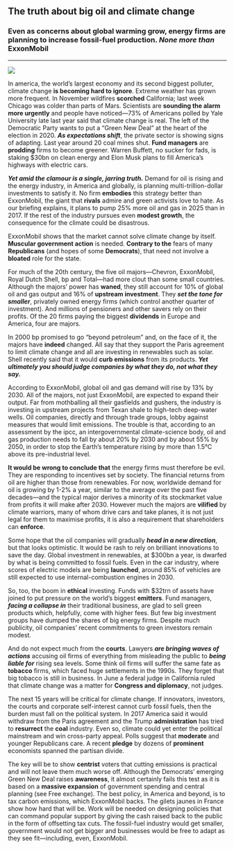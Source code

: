 ## The truth about big oil and climate change
### Even as concerns about global warming grow, energy firms are planning to increase fossil-fuel production. ***None more than*** ExxonMobil
--------
![](https://www.economist.com/sites/default/files/imagecache/1280-width/images/print-edition/20190209_LDD001_0.jpg)

In america, the world’s largest economy and its second biggest polluter, climate change **is becoming hard to ignore**. Extreme weather has grown more frequent. In November wildfires **scorched** California; last week Chicago was colder than parts of Mars. Scientists are **sounding the alarm more urgently** and people have noticed—73% of Americans polled by Yale University late last year said that climate change is real. The left of the Democratic Party wants to put a “Green New Deal” at the heart of the election in 2020. ***As expectations shift***, the private sector is showing signs of adapting. Last year around 20 coal mines shut. **Fund managers** are **prodding** firms to become greener. Warren Buffett, no sucker for fads, is staking $30bn on clean energy and Elon Musk plans to fill America’s highways with electric cars.

***Yet amid the clamour is a single, jarring truth.*** Demand for oil is rising and the energy industry, in America and globally, is planning multi-trillion-dollar investments to satisfy it. No firm **embodies** this strategy better than ExxonMobil, the giant that **rivals** admire and green activists love to hate. As our briefing explains, it plans to pump 25% more oil and gas in 2025 than in 2017. If the rest of the industry pursues even **modest growth**, the consequence for the climate could be disastrous.

ExxonMobil shows that the market cannot solve climate change by itself. **Muscular government action** is needed. **Contrary to the** fears of many **Republicans** (and hopes of some **Democrats**), that need not involve a **bloated** role for the state.

For much of the 20th century, the five oil majors—Chevron, ExxonMobil, Royal Dutch Shell, bp and Total—had more clout than some small countries. Although the majors’ power has **waned**, they still account for 10% of global oil and gas output and 16% of **upstream investment**. They ***set the tone for smaller***, privately owned energy firms (which control another quarter of investment). And millions of pensioners and other savers rely on their profits. Of the 20 firms paying the biggest **dividends** in Europe and America, four are majors.

In 2000 bp promised to go “beyond petroleum” and, on the face of it, the majors have **indeed** changed. All say that they support the Paris agreement to limit climate change and all are investing in renewables such as solar. Shell recently said that it would **curb emissions** from its products. ***Yet ultimately you should judge companies by what they do, not what they say.***

According to ExxonMobil, global oil and gas demand will rise by 13% by 2030. All of the majors, not just ExxonMobil, are expected to expand their output. Far from mothballing all their gasfields and gushers, the industry is investing in upstream projects from Texan shale to high-tech deep-water wells. Oil companies, directly and through trade groups, lobby against measures that would limit emissions. The trouble is that, according to an assessment by the ipcc, an intergovernmental climate-science body, oil and gas production needs to fall by about 20% by 2030 and by about 55% by 2050, in order to stop the Earth’s temperature rising by more than 1.5°C above its pre-industrial level.

**It would be wrong to conclude that** the energy firms must therefore be evil. They are responding to incentives set by society. The financial returns from oil are higher than those from renewables. For now, worldwide demand for oil is growing by 1-2% a year, similar to the average over the past five decades—and the typical major derives a minority of its stockmarket value from profits it will make after 2030. However much the majors are **vilified** by climate warriors, many of whom drive cars and take planes, it is not just legal for them to maximise profits, it is also a requirement that shareholders can **enforce**.

Some hope that the oil companies will gradually ***head in a new direction***, but that looks optimistic. It would be rash to rely on brilliant innovations to save the day. Global investment in renewables, at $300bn a year, is dwarfed by what is being committed to fossil fuels. Even in the car industry, where scores of electric models are being **launched**, around 85% of vehicles are still expected to use internal-combustion engines in 2030.

So, too, the boom in **ethical** investing. Funds with $32trn of assets have joined to put pressure on the world’s biggest **emitters**. Fund managers, ***facing a collapse in*** their traditional business, are glad to sell green products which, helpfully, come with higher fees. But few big investment groups have dumped the shares of big energy firms. Despite much publicity, oil companies’ recent commitments to green investors remain modest.

And do not expect much from the **courts**. Lawyers ***are bringing waves of actions*** accusing oil firms of everything from misleading the public to ***being liable for*** rising sea levels. Some think oil firms will suffer the same fate as **tobacco** firms, which faced huge settlements in the 1990s. They forget that big tobacco is still in business. In June a federal judge in California ruled that climate change was a matter for **Congress and diplomacy**, not judges.

The next 15 years will be critical for climate change. If innovators, investors, the courts and corporate self-interest cannot curb fossil fuels, then the burden must fall on the political system. In 2017 America said it would withdraw from the Paris agreement and the Trump **administration** has tried to **resurrect** the **coal** industry. Even so, climate could yet enter the political mainstream and win cross-party appeal. Polls suggest that **moderate** and younger Republicans care. A recent **pledge** by dozens of **prominent** economists spanned the partisan divide.

The key will be to show **centrist** voters that cutting emissions is practical and will not leave them much worse off. Although the Democrats’ emerging Green New Deal raises **awareness**, it almost certainly fails this test as it is based on a **massive expansion** of government spending and central planning (see Free exchange). The best policy, in America and beyond, is to tax carbon emissions, which ExxonMobil backs. The gilets jaunes in France show how hard that will be. Work will be needed on designing policies that can command popular support by giving the cash raised back to the public in the form of offsetting tax cuts. The fossil-fuel industry would get smaller, government would not get bigger and businesses would be free to adapt as they see fit—including, even, ExxonMobil.





